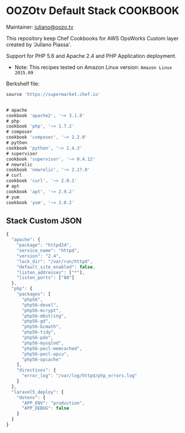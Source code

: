 
# OOZOtv Default Stack COOKBOOK

Maintainer: juliano@oozo.tv

This repository keep Chef Cookbooks for AWS OpsWorks Custom layer created by 'Juliano Piassa'.

Support for PHP 5.6 and Apache 2.4 and PHP Application deployment.

* Note: This recipes tested on Amazon Linux version: `Amazon Linux 2015.09`

Berkshelf file:

```javascript
source 'https://supermarket.chef.io'


# apache
cookbook 'apache2', '~> 3.1.0'
# php
cookbook 'php', '~> 1.7.2'
# composer
cookbook 'composer', '~> 2.2.0'
# python
cookbook 'python', '~> 1.4.3'
# supervisor
cookbook 'supervisor', '~> 0.4.12'
# newrelic
cookbook 'newrelic', '~> 2.17.0'
# curl
cookbook 'curl', '~> 2.0.1'
# apt
cookbook 'apt', '~> 2.9.2'
# yum
cookbook 'yum', '~> 3.8.2'
```

## Stack Custom JSON

```javascript
{
  "apache": {
    "package": "httpd24",
    "service_name": "httpd",
    "version": "2.4",
    "lock_dir": "/var/run/httpd",
    "default_site_enabled": false,
    "listen_addresses": ["*"],
    "listen_ports": ["80"]
  },
  "php": {
    "packages": [
      "php56",
      "php56-devel",
      "php56-mcrypt",
      "php56-mbstring",
      "php56-gd",
      "php56-bcmath",
      "php56-tidy",
      "php56-pdo",
      "php56-mysqlnd",
      "php56-pecl-memcached",
      "php56-pecl-apcu",
      "php56-opcache"
    ],
    "directives": {
      "error_log": "/var/log/httpd/php_errors.log"
    }
  },
  "laravel5_deploy": {
    "dotenv": {
      "APP_ENV": "production",
      "APP_DEBUG": false
    }
  }
}
```

## 
